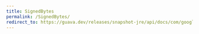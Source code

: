 ```yaml
---
title: SignedBytes
permalink: /SignedBytes/
redirect_to: https://guava.dev/releases/snapshot-jre/api/docs/com/google/common/primitives/SignedBytes.html
---
```

